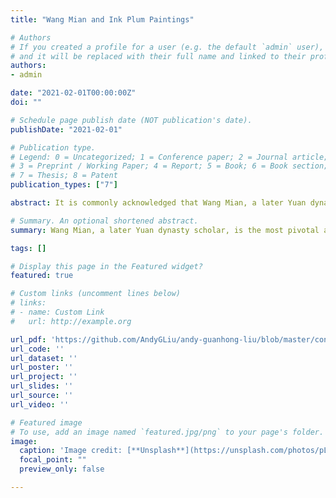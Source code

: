 ```yaml
---
title: "Wang Mian and Ink Plum Paintings"

# Authors
# If you created a profile for a user (e.g. the default `admin` user), write the username (folder name) here 
# and it will be replaced with their full name and linked to their profile.
authors:
- admin

date: "2021-02-01T00:00:00Z"
doi: ""

# Schedule page publish date (NOT publication's date).
publishDate: "2021-02-01"

# Publication type.
# Legend: 0 = Uncategorized; 1 = Conference paper; 2 = Journal article;
# 3 = Preprint / Working Paper; 4 = Report; 5 = Book; 6 = Book section;
# 7 = Thesis; 8 = Patent
publication_types: ["7"]

abstract: It is commonly acknowledged that Wang Mian, a later Yuan dynasty scholar, is the most pivotal and representational artist for the plum painting tradition. James Cahill refers Wang Mian to “the most famous of Yuan plum painters” ; Maggie Bickford titles him as the “founder of the modern ink plum tradition.”  The use of the term “ink plum” here, instead of blooming plum, articulates a significant category of Chinese painting in which Wang Mian was a prominent figure.

# Summary. An optional shortened abstract.
summary: Wang Mian, a later Yuan dynasty scholar, is the most pivotal and representational artist for the plum painting tradition.

tags: []

# Display this page in the Featured widget?
featured: true

# Custom links (uncomment lines below)
# links:
# - name: Custom Link
#   url: http://example.org

url_pdf: 'https://github.com/AndyGLiu/andy-guanhong-liu/blob/master/content/publication/wang-mian-and-ink-plum-paintings/Wang%20Mian%20and%20Ink%20Plum%20Paintings.pdf'
url_code: ''
url_dataset: ''
url_poster: ''
url_project: ''
url_slides: ''
url_source: ''
url_video: ''

# Featured image
# To use, add an image named `featured.jpg/png` to your page's folder. 
image:
  caption: 'Image credit: [**Unsplash**](https://unsplash.com/photos/pLCdAaMFLTE)'
  focal_point: ""
  preview_only: false

---
```

